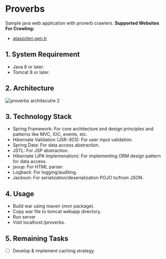 # Proverbs
Sample java web application with proverb crawlers.
**Supported Websites For Crawling:**
- [atasozleri.gen.tr](http://www.atasozleri.gen.tr/)
## 1. System Requirement
- Java 8 or later.
- Tomcat 8 or later.
## 2. Architecture
![proverbs architecutre 2](https://user-images.githubusercontent.com/6253588/34536774-44b6972e-f0ec-11e7-886c-b7530b82abeb.png)
## 3. Technology Stack
- Spring Framework: For core architecture and design principles and patterns like MVC, IOC, events, etc.
- Hibernate Validation (JSR-303): For user input validation.
- Spring Data: For data access abstraction.
- JSTL: For JSP abstraction.
- Hibernate (JPA Implemenation): For implementing ORM design pattern for data access.
- jsoup: For HTML parser.
- Logback: For logging/auditing.
- Jackson: For serialization/deserialization POJO to/from JSON.

## 4. Usage
- Build war using maven (mvn package).
- Copy war file to tomcat webapp directory.
- Run server
- Visit localhost:<port>/proverbs.
  
## 5. Remaining Tasks
- [ ] Develop & implement caching strategy.
